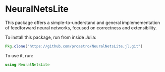 NeuralNetsLite
==============

This package offers a simple-to-understand and general implemementation of feedforward neural networks, focused on correctness and extensibility.

To install this package, run from inside Julia:

```julia
Pkg.clone("https://github.com/prcastro/NeuralNetsLite.jl.git")
```

To use it, run:

```julia
using NeuralNetsLite
```
